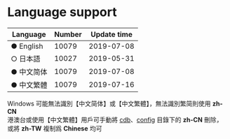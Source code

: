 # Language support

| Language   | Number  | Update time |
| ---------- | ------- | ----------- |
| ● English  |  10079  | 2019-07-08  |
| ○ 日本語   |  10027  | 2019-05-31  |
| ● 中文简体 |  10079  | 2019-07-08  |
| ● 中文繁體 |  10079  | 2019-07-16  |

Windows 可能無法識別【中文简体】或【中文繁體】，無法識別繁简則使用 **zh-CN**<br/>
港澳台或使用【中文繁體】用戶可手動將 [cdb](https://github.com/Unicorn369/YGOPro2_Data/tree/master/cdb)、[config](https://github.com/Unicorn369/YGOPro2_Data/tree/master/config) 目錄下的 **zh-CN** 刪除，或將 **zh-TW** 複制爲 **Chinese** 均可
